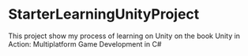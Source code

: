# StarterLearningUnityProject
This project show my process of learning on Unity on the book Unity in Action: Multiplatform Game Development in C#
